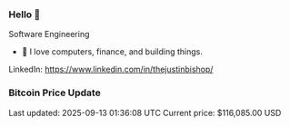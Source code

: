 ### Hello 🤙  

Software Engineering

- 🔭 I love computers, finance, and building things.
  
LinkedIn: https://www.linkedin.com/in/thejustinbishop/  
































































































































































































































































































































































































































































































































































































































































































































































































































































































































































































































































































### Bitcoin Price Update
Last updated: 2025-09-13 01:36:08 UTC
Current price: $116,085.00 USD
